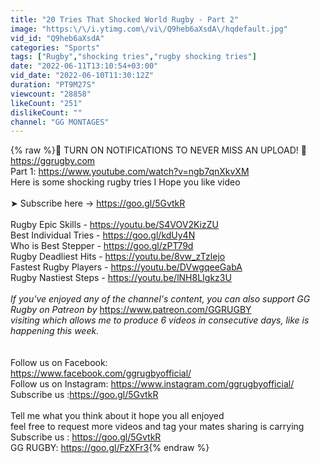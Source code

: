 ```yaml
---
title: "20 Tries That Shocked World Rugby - Part 2"
image: "https:\/\/i.ytimg.com\/vi\/Q9heb6aXsdA\/hqdefault.jpg"
vid_id: "Q9heb6aXsdA"
categories: "Sports"
tags: ["Rugby","shocking tries","rugby shocking tries"]
date: "2022-06-11T13:10:54+03:00"
vid_date: "2022-06-10T11:30:12Z"
duration: "PT9M27S"
viewcount: "28858"
likeCount: "251"
dislikeCount: ""
channel: "GG MONTAGES"
---
```

{% raw %}🔔 TURN ON NOTIFICATIONS TO NEVER MISS AN UPLOAD! 🔔<br /><a rel="nofollow" target="blank" href="https://ggrugby.com">https://ggrugby.com</a><br />Part 1: <a rel="nofollow" target="blank" href="https://www.youtube.com/watch?v=ngb7qnXkvXM">https://www.youtube.com/watch?v=ngb7qnXkvXM</a><br />Here is some shocking rugby tries  I Hope you like video <br /><br />➤ Subscribe here → <a rel="nofollow" target="blank" href="https://goo.gl/5GvtkR">https://goo.gl/5GvtkR</a><br /><br />Rugby Epic Skills - <a rel="nofollow" target="blank" href="https://youtu.be/S4VOV2KizZU">https://youtu.be/S4VOV2KizZU</a><br />Best Individual Tries - <a rel="nofollow" target="blank" href="https://goo.gl/kdUy4N">https://goo.gl/kdUy4N</a><br />Who is Best Stepper - <a rel="nofollow" target="blank" href="https://goo.gl/zPT79d">https://goo.gl/zPT79d</a><br />Rugby Deadliest Hits - <a rel="nofollow" target="blank" href="https://youtu.be/8vw_zTzlejo">https://youtu.be/8vw_zTzlejo</a><br />Fastest Rugby Players - <a rel="nofollow" target="blank" href="https://youtu.be/DVwgqeeGabA">https://youtu.be/DVwgqeeGabA</a><br />Rugby Nastiest Steps - <a rel="nofollow" target="blank" href="https://youtu.be/lNH8LIgkz3U">https://youtu.be/lNH8LIgkz3U</a><br /><br />*If you've enjoyed any of the channel's content, you can also support GG Rugby on Patreon by* <a rel="nofollow" target="blank" href="https://www.patreon.com/GGRUGBY">https://www.patreon.com/GGRUGBY</a><br />*visiting which allows me to produce 6 videos in consecutive days, like is happening this week.*<br /><br /><br />Follow us on Facebook:<br /><a rel="nofollow" target="blank" href="https://www.facebook.com/ggrugbyofficial/">https://www.facebook.com/ggrugbyofficial/</a><br />Follow us on Instagram: <a rel="nofollow" target="blank" href="https://www.instagram.com/ggrugbyofficial/">https://www.instagram.com/ggrugbyofficial/</a><br />Subscribe us :<a rel="nofollow" target="blank" href="https://goo.gl/5GvtkR">https://goo.gl/5GvtkR</a><br /><br />Tell me what you think about it  hope you all enjoyed<br />feel free to request more videos and tag your mates  sharing is carrying <br />Subscribe us : <a rel="nofollow" target="blank" href="https://goo.gl/5GvtkR">https://goo.gl/5GvtkR</a><br />GG RUGBY: <a rel="nofollow" target="blank" href="https://goo.gl/FzXFr3">https://goo.gl/FzXFr3</a>{% endraw %}
